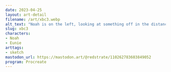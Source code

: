 ```yaml
---
date: 2023-04-25
layout: art-detail
filename: /art/xbc3.webp
alt_text: "Noah is on the left, looking at something off in the distance. Eunie is looking at you mouth agape."
slug: xbc3
characters:
- Noah
- Eunie
arttags:
- sketch
mastodon_url: https://mastodon.art/@redstrate/110262783603849052
program: Procreate
---
```

